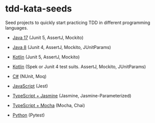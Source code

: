# tdd-kata-seeds
Seed projects to quickly start practicing TDD in different programming languages.

- [Java 17](java17-junit5)
 (Junit 5, AssertJ, Mockito)

- [Java 8](https://github.com/paucls/java-gradle-kata-seed)
 (Junit 4, AssertJ, Mockito, JUnitParams)

- [Kotlin](kotlin-junit5)
 (Junit 5, AssertJ, Mockito)

- [Kotlin](https://github.com/paucls/kotlin-spek-kata-seed)
 (Spek or Junit 4 test suits. AssertJ, Mockito, JUnitParams)

- [C#](/csharp-nunit)
 (NUnit, Moq)

- [JavaScript](/javascript-jest)
 (Jest)

- [TypeScript + Jasmine](/typescript-jasmine)
 (Jasmine, Jasmine-Parameterized)

- [TypeScript + Mocha](https://github.com/paucls/typescript-mocha-kata-seed)
 (Mocha, Chai)

- [Python](/python-pytest)
(Pytest)

